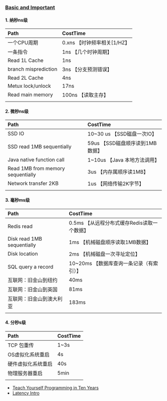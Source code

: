 ### **[Basic and Important](http://www.eecs.berkeley.edu/~rcs/research/interactive_latency.html)** ###
#### 1. 纳秒ns级 ####
|Path|CostTime|
|:--|:--|
|一个CPU周期|0.xns  【时钟频率相关[1/HZ】|
|一条指令|1ns   【几个时钟周期】|
|Read 1L Cache|1ns |
|branch misprediction|3ns 【分支预测错误】|
|Read 2L Cache|4ns|
|Metux lock/unlock|17ns|
|Read main memory|100ns 【读取主存】|
|||

#### 2. 微秒ns级 ####
|Path|CostTime|
|:--|:--|
|SSD IO|10~30 us 【SSD磁盘一次IO】|
|SSD read 1MB sequentially|59us 【SSD磁盘顺序读到1MB数据】|
|Java native function call|1~10us   【Java 本地方法调用】|
|Read 1MB from memory sequentially|3us  【内存属顺序读1MB】|
|Network transfer 2KB|1us 【网络传输2K字节】|
|||

#### 3. 毫秒ms级 ####
|Path|CostTime|
|:--|:--|
|Redis read|0.5ms 【从远程分布式缓存Redis读取一个数据】|
|Disk read 1MB sequentially|1ms 【机械磁盘顺序读取1MB数据】|
|Disk location|2ms 【机械磁盘一次寻址定位】|
|SQL query a record|10~20ms 【数据库查询一条记录（有索引）】|
|互联网：旧金山到纽约|40ms|
|互联网：旧金山到英国|81ms|
|互联网：旧金山到澳大利亚|183ms|
|||

#### 4. 分秒s级 ####
|Path|CostTime|
|:--|:--|
|TCP 包重传|1~3s|
|OS虚拟化系统重启|4s|
|硬件虚拟化系统重启|40s|
|物理服务器重启|5min|
|||

- [Teach Yourself Programming in Ten Years](http://norvig.com/21-days.html#answers)
- [Latency Intro](https://www.iteye.com/blog/shihlei-2276438)
